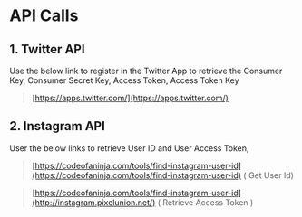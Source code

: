 # API Calls

## 1. Twitter API
Use the below link to register in the Twitter App to retrieve the Consumer Key, Consumer Secret Key, Access Token, Access Token Key
> [https://apps.twitter.com/](https://apps.twitter.com/)

## 2. Instagram API
User the below links to retrieve User ID and User Access Token,
> [https://codeofaninja.com/tools/find-instagram-user-id](https://codeofaninja.com/tools/find-instagram-user-id) ( Get User Id)

> [https://codeofaninja.com/tools/find-instagram-user-id](http://instagram.pixelunion.net/) ( Retrieve Access Token )

	


